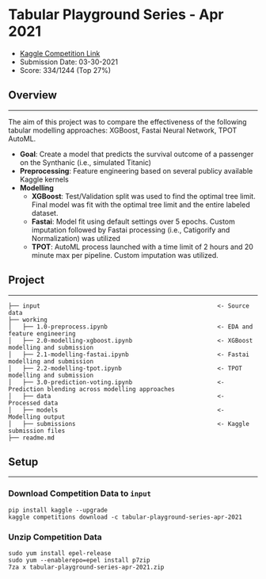 # Tabular Playground Series - Apr 2021
* [Kaggle Competition Link](https://www.kaggle.com/c/tabular-playground-series-apr-2021/overview)  
* Submission Date: 03-30-2021
* Score: 334/1244 (Top 27%)


## Overview
---
The aim of this project was to compare the effectiveness of the following tabular modelling approaches: XGBoost, Fastai Neural Network, TPOT AutoML.
* **Goal**: Create a model that predicts the survival outcome of a passenger on the Synthanic (i.e., simulated Titanic)
* **Preprocessing**: Feature engineering based on several publicy available Kaggle kernels
* **Modelling**
  * **XGBoost**: Test/Validation split was used to find the optimal tree limit. Final model was fit with the optimal tree limit and the entire labeled dataset.
  * **Fastai**: Model fit using default settings over 5 epochs. Custom imputation followed by Fastai processing (i.e., Catigorify and Normalization) was utilized
  * **TPOT**: AutoML process launched with a time limit of 2 hours and 20 minute max per pipeline. Custom imputation was utilized.

## Project
---
```
├── input                                                  <- Source data
├── working
│   ├── 1.0-preprocess.ipynb                               <- EDA and feature engineering
│   ├── 2.0-modelling-xgboost.ipynb                        <- XGBoost modelling and submission
│   ├── 2.1-modelling-fastai.ipynb                         <- Fastai modelling and submission
│   ├── 2.2-modelling-tpot.ipynb                           <- TPOT modelling and submission
│   ├── 3.0-prediction-voting.ipynb                        <- Prediction blending across modelling approaches
│   ├── data                                               <- Processed data
│   ├── models                                             <- Modelling output
│   ├── submissions                                        <- Kaggle submission files
├── readme.md
```

## Setup
---
### Download Competition Data to `input`
```
pip install kaggle --upgrade
kaggle competitions download -c tabular-playground-series-apr-2021
```
### Unzip Competition Data
```
sudo yum install epel-release
sudo yum --enablerepo=epel install p7zip
7za x tabular-playground-series-apr-2021.zip
```

